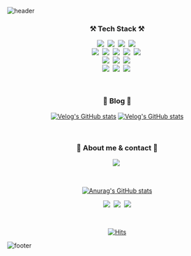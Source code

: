 ![header](https://capsule-render.vercel.app/api?type=waving&color=F1F3F5&height=150&section=headerr&text=Hanbi%20&fontSize=30&animation=fadeIn&fontAlignY=45&desc=Interested%20in%20web/app%20development%20📱💻&descAlignY=70&fontColor=514E53)

<h3 align="center"> ⚒️ Tech Stack ⚒️ </h3>

<p align="center">
<img src="https://img.shields.io/badge/C++-00599C?style=flat-square&logo=C%2B%2B&logoColor=white"/>&nbsp 
<img src="https://img.shields.io/badge/C-A8B9CC?style=flat-square&logo=C&logoColor=white"/>&nbsp
<img src="https://img.shields.io/badge/Java-007396?style=flat-square&logo=Java&logoColor=white"/>&nbsp 
<img src="https://img.shields.io/badge/Python-3766AB?style=flat-square&logo=Python&logoColor=white"/>&nbsp
<br>
<img src="https://img.shields.io/badge/Javascript-ffb13b?style=flat-square&logo=javascript&logoColor=white"/>&nbsp
<img src="https://img.shields.io/badge/jquery-0769AD?style=flat-square&logo=jquery&logoColor=white">&nbsp
<img src="https://img.shields.io/badge/HTML5-E34F26?style=flat-square&logo=HTML5&logoColor=white"/>&nbsp 
<img src="https://img.shields.io/badge/css-1572B6?style=flat-square&logo=css3&logoColor=white"/>&nbsp
<img src="https://img.shields.io/badge/Android-3DDC84?style=flat-square&logo=Android&logoColor=white"/>&nbsp
<br>
<img src="https://img.shields.io/badge/linux-FCC624?style=flat-square&logo=linux&logoColor=black"/>&nbsp 
<img src="https://img.shields.io/badge/OpenCV-5C3EE8?style=flat-square&logo=OpenCV&logoColor=white"/>&nbsp
<img src="https://img.shields.io/badge/Jupyter-F37626?style=flat-square&logo=Jupyter&logoColor=white"/>&nbsp
<br>
<img src="https://img.shields.io/badge/MySQL-4479A1?style=flat-square&logo=MySQL&logoColor=white"/>&nbsp 
<img src="https://img.shields.io/badge/oracle-F80000?style=flat-square&logo=oracle&logoColor=white"/>&nbsp 
<img src="https://img.shields.io/badge/Git-181717?style=flat-square&logo=Git&logoColor=white"/>&nbsp 
</p>

<br>
<h3 align="center"> 🧸 Blog 🧸 </h3>

<div align="center" style="text-align:center">

<!-- Velog에서 특정 태그를 가진 최신글 가져오기 -->
[![Velog's GitHub stats](https://velog-readme-stats.vercel.app/api?name=rlagksql219&tag=tesseract)](https://velog.io/@rlagksql219/python-Tesseract-OCR-%EA%B8%80%EC%9E%90-%EC%9D%B8%EC%8B%9D-qcsivues)
[![Velog's GitHub stats](https://velog-readme-stats.vercel.app/api?name=rlagksql219&tag=tech)](https://velog.io/@rlagksql219/%EB%A7%88%EC%9D%B4%EB%8D%B0%EC%9D%B4%ED%84%B0%EB%9E%80)

</div>

<br>
<h3 align="center">🌹 About me & contact 🌹 </h3>

<p align="center">
  <a href="https://boiling-unicorn-284.notion.site/Hanbi-Kim-db0d510c53be468cab800ef2a1703d95"><img src="https://img.shields.io/badge/✨PORTFOLIO✨-FF7F7F?style=flat-square&logoColor=white&link=https://boiling-unicorn-284.notion.site/Hanbi-Kim-db0d510c53be468cab800ef2a1703d95"/></a>&nbsp
</p><br>

<div align="center">

[![Anurag's GitHub stats](https://github-readme-stats.vercel.app/api?username=rlagksql219)](https://github.com/rlagksql219)

</div>



<p align="center">
  <a href="https://velog.io/@rlagksql219"><img src="https://img.shields.io/badge/Tech%20Blog-11B48A?style=flat-square&logo=Vimeo&logoColor=white&link=https://velog.io/@rlagksql219"/></a>&nbsp
  <a href="https://www.instagram.com/han___bii/"><img src="https://img.shields.io/badge/Instagram-E4405F?style=flat-square&logo=Instagram&logoColor=white&link=https://www.instagram.com/han___bii/"/></a>&nbsp
  <a href="mailto:rlagksql219@naver.com"><img src="https://img.shields.io/badge/Mail-2db400?style=flat-square&logo=Naver&logoColor=white&link=rlagksql219@naver.com"/></a>
</p><br>

<div align="center">

[![Hits](https://hits.seeyoufarm.com/api/count/incr/badge.svg?url=https%3A%2F%2Fgithub.com%2Frlagksql219&count_bg=%23D5C9DD&title_bg=%23B0ADAD&icon=&icon_color=%23E7E7E7&title=hits&edge_flat=true)](https://hits.seeyoufarm.com)
  
</div>

![footer](https://capsule-render.vercel.app/api?type=waving&color=F1F3F5&height=100&section=footer)
